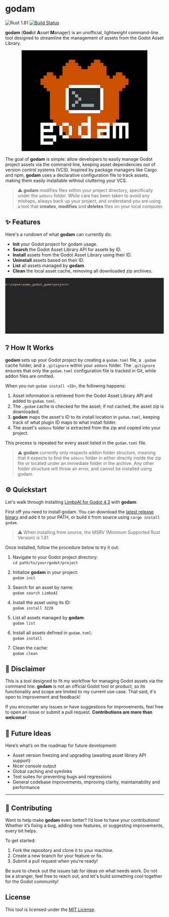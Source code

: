 # **godam**

![Rust 1.81](https://img.shields.io/badge/rust-1.81-orange)
[![Build Status](https://github.com/nilsiker/godam/actions/workflows/release.yml/badge.svg)](https://github.com/nilsiker/godam/actions/workflows/release.yml)

**godam** (**God**ot **A**sset **M**anager) is an unofficial, lightweight command-line tool designed to streamline the management of assets from the Godot Asset Library.

<p align="center">
  <img alt="an icon of a orange pixel-art robot head, with a command line icon obscuring its face, titled 'godam' just below it" src="media/godam.png" />
</p>

The goal of **godam** is simple: allow developers to easily manage Godot project assets via the command line, keeping asset dependencies out of version control systems (VCS). Inspired by package managers like Cargo and npm, **godam** uses a declarative configuration file to track assets, making them easily installable without cluttering your VCS.

> ⚠️ **godam** modifies files within your project directory, specifically under the `addons` folder. While care has been taken to avoid any mishaps, always back up your project, and understand you are using a tool that **creates**, **modifies** and **deletes** files on your local computer.

## ✨ Features

Here's a rundown of what **godam** can currently do:

- **Init** your Godot project for godam usage.
- **Search** the Godot Asset Library API for assets by ID.
- **Install** assets from the Godot Asset Library using their ID.
- **Uninstall** assets based on their ID.
- **List** all assets managed by **godam**.
- **Clean** the local asset cache, removing all downloaded zip archives.

<p align="center">
  <img alt="command-line showcase of initializing, searching and installing using godam" src="media/godam_basic_example.gif" />
</p>

## ❔ How It Works

**godam** sets up your Godot project by creating a `godam.toml` file, a `.godam` cache folder, and a `.gitignore` within your `addons` folder. The `.gitignore` ensures that only the `godam.toml` configuration file is tracked in Git, while addon files are omitted.

When you run `godam install <ID>`, the following happens:

1. Asset information is retrieved from the Godot Asset Library API and added to `godam.toml`.
2. The `.godam` cache is checked for the asset; if not cached, the asset zip is downloaded.
3. **godam** maps the asset's ID to its install location in `godam.toml`, keeping track of what plugin ID maps to what install folder.
4. The asset's `addons` folder is extracted from the zip and copied into your project.

This process is repeated for every asset listed in the `godam.toml` file.

> ⚠️ **godam** currently only respects addon folder structure, meaning that it expects to find the `addons` folder in either directly inside the zip file or located under an immediate folder in the archive. Any other folder structure will throw an error, and cannot be installed using godam.

## ⚙️ Quickstart

Let's walk through installing [LimboAI for Godot 4.3](https://godotengine.org/asset-library/asset/3228) with **godam**:

First off you need to install godam. You can download the [latest release binary](https://github.com/nilsiker/godam/releases/latest) and add it to your PATH, or build it from source using `cargo install godam`.

> ⚠️ When installing from source, the MSRV (Minimum Supported Rust Version) is 1.81

Once installed, follow the procedure below to try it out:

1. Navigate to your Godot project directory:  
   `cd path/to/your/godot/project`

2. Initialize **godam** in your project:  
   `godam init`

3. Search for an asset by name:  
   `godam search LimboAI`

4. Install the asset using its ID:  
   `godam install 3228`

5. List all assets managed by **godam**:  
   `godam list`

6. Install all assets defined in `godam.toml`:  
   `godam install`

7. Clean the cache:  
   `godam clean`

## 🚧 Disclaimer

This is a tool designed to fit my workflow for managing Godot assets via the command line. **godam** is not an official Godot tool or product, so its functionality and scope are limited to my current use case. That said, it's open to improvement and feedback!

If you encounter any issues or have suggestions for improvements, feel free to open an issue or submit a pull request. **Contributions are more than welcome!**

## 🔮 Future Ideas

Here’s what’s on the roadmap for future development:

- Asset version freezing and upgrading (awaiting asset library API support)
- Nicer console output
- Global caching and symlinks
- Test suites for preventing bugs and regressions
- General codebase improvements, improving clarity, maintainability and performance

---

## 🤝 Contributing

Want to help make **godam** even better? I’d love to have your contributions! Whether it’s fixing a bug, adding new features, or suggesting improvements, every bit helps.

To get started:

1. Fork the repository and clone it to your machine.
2. Create a new branch for your feature or fix.
3. Submit a pull request when you’re ready!

Be sure to check out the issues tab for ideas on what needs work. Do not be a stranger, feel free to reach out, and let's build something cool together for the Godot community!

##

## License

This tool is licensed under the [MIT License](./LICENSE).
